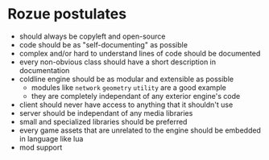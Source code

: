 # Rozue postulates
* should always be copyleft and open-source
* code should be as "self-documenting" as possible
* complex and/or hard to understand lines of code should be documented
* every non-obvious class should have a short description in documentation
* coldline engine should be as modular and extensible as possible
    * modules like `network` `geometry` `utility` are a good example
    * they are completely independant of any exterior engine's code
* client should never have access to anything that it shouldn't use
* server should be independant of any media libraries
* small and specialized libraries should be preferred
* every game assets that are unrelated to the engine should be embedded in language like lua
* mod support
